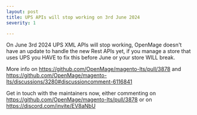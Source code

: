 ```yaml
---
layout: post
title: UPS APIs will stop working on 3rd June 2024
severity: 1

---
```



On June 3rd 2024 UPS XML APIs will stop working, OpenMage doesn't have an update to handle the new Rest APIs yet,
if you manage a store that uses UPS you HAVE to fix this before June or your store WILL break.

More info on https://github.com/OpenMage/magento-lts/pull/3878 and https://github.com/OpenMage/magento-lts/discussions/3280#discussioncomment-6116841

Get in touch with the maintainers now, either commenting on https://github.com/OpenMage/magento-lts/pull/3878 or on https://discord.com/invite/EV8aNbU
